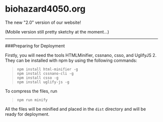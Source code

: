 # biohazard4050.org

The new "2.0" version of our website!

(Mobile version still pretty sketchy at the moment...)

___

###Preparing for Deployment

Firstly, you will need the tools HTMLMinifier, cssnano, csso, and UglifyJS 2. They can be installed with npm by using the following commands:  
> `npm install html-minifier -g`  
> `npm install cssnano-cli -g`  
> `npm install csso -g`  
> `npm install uglify-js -g`  

To compress the files, run  
> `npm run minify`  

All the files will be minified and placed in the `dist` directory and will be ready for deployment.
